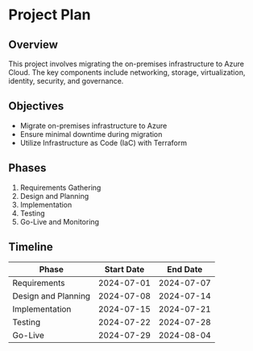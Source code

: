 # Project Plan

## Overview
This project involves migrating the on-premises infrastructure to Azure Cloud. The key components include networking, storage, virtualization, identity, security, and governance.

## Objectives
- Migrate on-premises infrastructure to Azure
- Ensure minimal downtime during migration
- Utilize Infrastructure as Code (IaC) with Terraform

## Phases
1. Requirements Gathering
2. Design and Planning
3. Implementation
4. Testing
5. Go-Live and Monitoring

## Timeline
| Phase               | Start Date | End Date   |
|---------------------|------------|------------|
| Requirements        | 2024-07-01 | 2024-07-07 |
| Design and Planning | 2024-07-08 | 2024-07-14 |
| Implementation      | 2024-07-15 | 2024-07-21 |
| Testing             | 2024-07-22 | 2024-07-28 |
| Go-Live             | 2024-07-29 | 2024-08-04 |